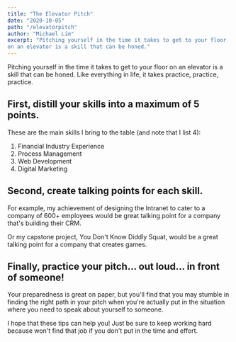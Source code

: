 ```yaml
---
title: "The Elevator Pitch"
date: "2020-10-05"
path: "/elevatorpitch"
author: "Michael Lim"
excerpt: "Pitching yourself in the time it takes to get to your floor
on an elevator is a skill that can be honed."
---
```


Pitching yourself in the time it takes to get to your floor
on an elevator is a skill that can be honed.
Like everything in life, it takes practice, practice, practice.


## First, distill your skills into a maximum of 5 points.

These are the main skills I bring to the table (and note that I list 4):
1. Financial Industry Experience
2. Process Management
3. Web Development
4. Digital Marketing

## Second, create talking points for each skill.

For example, my achievement of designing the Intranet to cater to a company of 600+ employees would be great talking point for a company that's building their CRM.

Or my capstone project, You Don't Know Diddly Squat, would be a great talking point for a company that creates games.

## Finally, practice your pitch... out loud... in front of someone!

Your preparedness is great on paper, but you'll find that you may stumble in finding the right path in your pitch when you're actually put in the situation where you need to speak about yourself to someone.

I hope that these tips can help you!  Just be sure to keep working hard because won't find that job if you don't put in the time and effort. 